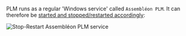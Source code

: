 PLM runs as a regular 'Windows service' called `Assembléon PLM`. It can therefore be [started and stopped/restarted accordingly](../general/windows/services/startStopRestart-windowsServices.md):

![Stop-Restart Assembléon PLM service](mages/stopRestart.png)
